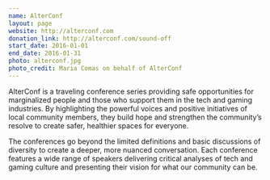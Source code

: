 ```yaml
---
name: AlterConf
layout: page
website: http://alterconf.com
donation_link: http://alterconf.com/sound-off
start_date: 2016-01-01
end_date: 2016-01-31
photo: alterconf.jpg
photo_credit: Maria Comas on behalf of AlterConf
---
```


AlterConf is a traveling conference series providing safe opportunities for marginalized people and those who support them in the tech and gaming industries. By highlighting the powerful voices and positive initiatives of local community members, they build hope and strengthen the community’s resolve to create safer, healthier spaces for everyone.

The conferences go beyond the limited definitions and basic discussions of diversity to create a deeper, more nuanced conversation. Each conference features a wide range of speakers delivering critical analyses of tech and gaming culture and presenting their vision for what our community can be.

